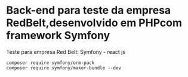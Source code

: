 # Back-end para teste da empresa RedBelt,desenvolvido em PHPcom framework Symfony
Teste para empresa Red Belt: Symfony - react js

```
composer require symfony/orm-pack
composer require symfony/maker-bundle --dev
```
